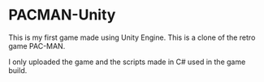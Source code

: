 # PACMAN-Unity
This is my first game made using Unity Engine. This is a clone of the retro game PAC-MAN.

I only uploaded the game and the scripts made in C# used in the game build.
